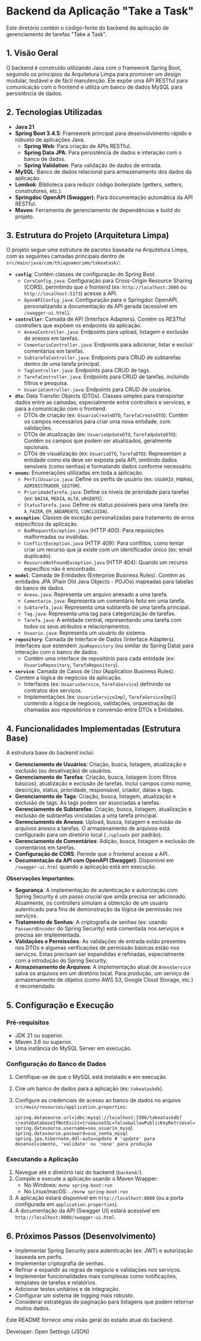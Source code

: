 # Backend da Aplicação "Take a Task"

Este diretório contém o código-fonte do backend da aplicação de gerenciamento de tarefas "Take a Task".

## 1. Visão Geral

O backend é construído utilizando Java com o framework Spring Boot, seguindo os princípios da Arquitetura Limpa para promover um design modular, testável e de fácil manutenção. Ele expõe uma API RESTful para comunicação com o frontend e utiliza um banco de dados MySQL para persistência de dados.

## 2. Tecnologias Utilizadas

-   **Java 21**
-   **Spring Boot 3.4.5**: Framework principal para desenvolvimento rápido e robusto de aplicações Java.
    -   **Spring Web**: Para criação de APIs RESTful.
    -   **Spring Data JPA**: Para persistência de dados e interação com o banco de dados.
    -   **Spring Validation**: Para validação de dados de entrada.
-   **MySQL**: Banco de dados relacional para armazenamento dos dados da aplicação.
-   **Lombok**: Biblioteca para reduzir código boilerplate (getters, setters, construtores, etc.).
-   **Springdoc OpenAPI (Swagger)**: Para documentação automática da API RESTful.
-   **Maven**: Ferramenta de gerenciamento de dependências e build do projeto.

## 3. Estrutura do Projeto (Arquitetura Limpa)

O projeto segue uma estrutura de pacotes baseada na Arquitetura Limpa, com as seguintes camadas principais dentro de `src/main/java/com/thiagoamorimm/takeatask/`:

-   **`config`**: Contém classes de configuração do Spring Boot.
    -   `CorsConfig.java`: Configuração para Cross-Origin Resource Sharing (CORS), permitindo que o frontend (ex: `http://localhost:3000` ou `http://localhost:5173`) acesse a API.
    -   `OpenAPIConfig.java`: Configuração para o Springdoc OpenAPI, personalizando a documentação da API gerada (acessível em `/swagger-ui.html`).
-   **`controller`**: Camada de API (Interface Adapters). Contém os RESTful controllers que expõem os endpoints da aplicação.
    -   `AnexoController.java`: Endpoints para upload, listagem e exclusão de anexos em tarefas.
    -   `ComentarioController.java`: Endpoints para adicionar, listar e excluir comentários em tarefas.
    -   `SubtarefaController.java`: Endpoints para CRUD de subtarefas dentro de uma tarefa principal.
    -   `TagController.java`: Endpoints para CRUD de tags.
    -   `TarefaController.java`: Endpoints para CRUD de tarefas, incluindo filtros e pesquisa.
    -   `UsuarioController.java`: Endpoints para CRUD de usuários.
-   **`dto`**: Data Transfer Objects (DTOs). Classes simples para transportar dados entre as camadas, especialmente entre controllers e services, e para a comunicação com o frontend.
    -   DTOs de criação (ex: `UsuarioCreateDTO`, `TarefaCreateDTO`): Contêm os campos necessários para criar uma nova entidade, com validações.
    -   DTOs de atualização (ex: `UsuarioUpdateDTO`, `TarefaUpdateDTO`): Contêm os campos que podem ser atualizados, geralmente opcionais.
    -   DTOs de visualização (ex: `UsuarioDTO`, `TarefaDTO`): Representam a entidade como ela deve ser exposta pela API, omitindo dados sensíveis (como senhas) e formatando dados conforme necessário.
-   **`enums`**: Enumerações utilizadas em toda a aplicação.
    -   `PerfilUsuario.java`: Define os perfis de usuário (ex: `USUARIO_PADRAO`, `ADMINISTRADOR_GESTOR`).
    -   `PrioridadeTarefa.java`: Define os níveis de prioridade para tarefas (ex: `BAIXA`, `MEDIA`, `ALTA`, `URGENTE`).
    -   `StatusTarefa.java`: Define os status possíveis para uma tarefa (ex: `A_FAZER`, `EM_ANDAMENTO`, `CONCLUIDA`).
-   **`exception`**: Classes de exceção personalizadas para tratamento de erros específicos da aplicação.
    -   `BadRequestException.java` (HTTP 400): Para requisições malformadas ou inválidas.
    -   `ConflictException.java` (HTTP 409): Para conflitos, como tentar criar um recurso que já existe com um identificador único (ex: email duplicado).
    -   `ResourceNotFoundException.java` (HTTP 404): Quando um recurso específico não é encontrado.
-   **`model`**: Camada de Entidades (Enterprise Business Rules). Contém as entidades JPA (Plain Old Java Objects - POJOs) mapeadas para tabelas do banco de dados.
    -   `Anexo.java`: Representa um arquivo anexado a uma tarefa.
    -   `Comentario.java`: Representa um comentário feito em uma tarefa.
    -   `Subtarefa.java`: Representa uma subtarefa de uma tarefa principal.
    -   `Tag.java`: Representa uma tag para categorização de tarefas.
    -   `Tarefa.java`: A entidade central, representando uma tarefa com todos os seus atributos e relacionamentos.
    -   `Usuario.java`: Representa um usuário do sistema.
-   **`repository`**: Camada de Interface de Dados (Interface Adapters). Interfaces que estendem `JpaRepository` (ou similar do Spring Data) para interação com o banco de dados.
    -   Contém uma interface de repositório para cada entidade (ex: `UsuarioRepository`, `TarefaRepository`).
-   **`service`**: Camada de Casos de Uso (Application Business Rules). Contém a lógica de negócios da aplicação.
    -   Interfaces (ex: `UsuarioService`, `TarefaService`) definindo os contratos dos serviços.
    -   Implementações (ex: `UsuarioServiceImpl`, `TarefaServiceImpl`) contendo a lógica de negócios, validações, orquestração de chamadas aos repositórios e conversão entre DTOs e Entidades.

## 4. Funcionalidades Implementadas (Estrutura Base)

A estrutura base do backend inclui:

-   **Gerenciamento de Usuários**: Criação, busca, listagem, atualização e exclusão (ou desativação) de usuários.
-   **Gerenciamento de Tarefas**: Criação, busca, listagem (com filtros básicos), atualização e exclusão de tarefas. Inclui campos como nome, descrição, status, prioridade, responsável, criador, datas e tags.
-   **Gerenciamento de Tags**: Criação, busca, listagem, atualização e exclusão de tags. As tags podem ser associadas a tarefas.
-   **Gerenciamento de Subtarefas**: Criação, busca, listagem, atualização e exclusão de subtarefas vinculadas a uma tarefa principal.
-   **Gerenciamento de Anexos**: Upload, busca, listagem e exclusão de arquivos anexos a tarefas. O armazenamento de arquivos está configurado para um diretório local (`./uploads` por padrão).
-   **Gerenciamento de Comentários**: Adição, busca, listagem e exclusão de comentários em tarefas.
-   **Configuração de CORS**: Permite que o frontend acesse a API.
-   **Documentação da API com OpenAPI (Swagger)**: Disponível em `/swagger-ui.html` quando a aplicação está em execução.

**Observações Importantes:**

-   **Segurança**: A implementação de autenticação e autorização com Spring Security é um passo crucial que ainda precisa ser adicionado. Atualmente, os controllers simulam a obtenção de um usuário autenticado para fins de demonstração da lógica de permissão nos serviços.
-   **Tratamento de Senhas**: A criptografia de senhas (ex: usando `PasswordEncoder` do Spring Security) está comentada nos serviços e precisa ser implementada.
-   **Validações e Permissões**: As validações de entrada estão presentes nos DTOs e algumas verificações de permissão básicas estão nos serviços. Estas precisam ser expandidas e refinadas, especialmente com a introdução do Spring Security.
-   **Armazenamento de Arquivos**: A implementação atual de `AnexoService` salva os arquivos em um diretório local. Para produção, um serviço de armazenamento de objetos (como AWS S3, Google Cloud Storage, etc.) é recomendado.

## 5. Configuração e Execução

### Pré-requisitos

-   JDK 21 ou superior.
-   Maven 3.6 ou superior.
-   Uma instância do MySQL Server em execução.

### Configuração do Banco de Dados

1.  Certifique-se de que o MySQL está instalado e em execução.
2.  Crie um banco de dados para a aplicação (ex: `takeataskdb`).
3.  Configure as credenciais de acesso ao banco de dados no arquivo `src/main/resources/application.properties`:

    ```properties
    spring.datasource.url=jdbc:mysql://localhost:3306/takeataskdb?createDatabaseIfNotExist=true&useSSL=false&allowPublicKeyRetrieval=true
    spring.datasource.username=seu_usuario_mysql
    spring.datasource.password=sua_senha_mysql
    spring.jpa.hibernate.ddl-auto=update # 'update' para desenvolvimento, 'validate' ou 'none' para produção
    ```

### Executando a Aplicação

1.  Navegue até o diretório raiz do backend (`backend/`).
2.  Compile e execute a aplicação usando o Maven Wrapper:
    -   No Windows: `mvnw spring-boot:run`
    -   No Linux/macOS: `./mvnw spring-boot:run`
3.  A aplicação estará disponível em `http://localhost:8080` (ou a porta configurada em `application.properties`).
4.  A documentação da API (Swagger UI) estará acessível em `http://localhost:8080/swagger-ui.html`.

## 6. Próximos Passos (Desenvolvimento)

-   Implementar Spring Security para autenticação (ex: JWT) e autorização baseada em perfis.
-   Implementar criptografia de senhas.
-   Refinar e expandir as regras de negócio e validações nos serviços.
-   Implementar funcionalidades mais complexas como notificações, templates de tarefas e relatórios.
-   Adicionar testes unitários e de integração.
-   Configurar um sistema de logging mais robusto.
-   Considerar estratégias de paginação para listagens que podem retornar muitos dados.

Este README fornece uma visão geral do estado atual do backend.

Developer: Open Settings (JSON)
